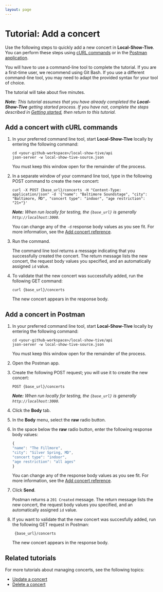 ```yaml
---
layout: page
---
```


# Tutorial: Add a concert 

Use the following steps to quickly add a new concert in **Local-Show-Tive**. You can perform these steps using [cURL commands](#add-a-concert-with-curl-commands) or in the [Postman application](#add-a-concert-in-postman).

You will have to use a command-line tool to complete the tutorial. If you are a first-time user, we recommend using Git Bash. If you use a different command-line tool, you may need to adapt the provided syntax for your tool of choice.

The tutorial will take about five minutes. 

_**Note:** This tutorial assumes that you have already completed the **Local-Show-Tive** getting started process. If you have not, complete the steps described in [Getting started](../getting-started.md), then return to this tutorial._

## Add a concert with cURL commands

1. In your preferred command line tool, start **Local-Show-Tive** locally by entering the following command:

    ```shell
    cd <your-github-workspace>/local-show-tive/api
    json-server -w local-show-tive-source.json
    ```
    You must keep this window open for the remainder of the process.

2. In a separate window of your command line tool, type in the following POST command to create the new concert:

    ```shell
    curl -X POST {base_url}/concerts -H "Content-Type: application/json" -d '{"name": "Baltimore Soundstage", "city": "Baltimore, MD", "concert type": "indoor", "age restriction": "21+"}'
    ```
    _**Note:** When run locally for testing, the `{base_url}` is generally `http://localhost:3000`._

   You can change any of the `-d` response body values as you see fit. For more information, see the [Add concert reference](../references/post-add-concert.md).

4.  Run the command.

    The command line tool returns a message indicating that you successfully created the concert. The return message lists the new concert, the request body values you specified, and an automatically assigned `id` value.

5. To validate that the new concert was successfully added, run the following GET command:

    ```shell
    curl {base_url}/concerts
    ```
   The new concert appears in the response body.

## Add a concert in Postman

1. In your preferred command line tool, start **Local-Show-Tive** locally by entering the following command:

    ```shell
    cd <your-github-workspace>/local-show-tive/api
    json-server -w local-show-tive-source.json
    ```
    You must keep this window open for the remainder of the process.

2. Open the Postman app.

3. Create the following POST request; you will use it to create the new concert:

    ```shell
    POST {base_url}/concerts
    ```
    _**Note:** When run locally for testing, the `{base_url}` is generally `http://localhost:3000`._

4. Click the **Body** tab.

5. In the **Body** menu, select the **raw** radio button.

6. In the space below the **raw** radio button, enter the following response body values:

   ```js
   {
   "name": "The Fillmore",
   "city": "Silver Spring, MD",
   "concert type": "indoor",
   "age restriction": "all ages"
   }
   ```
   You can change any of the response body values as you see fit. For more information, see the [Add concert reference](../references/post-add-concert.md).

8. Click **Send**. 

   Postman returns a `201 Created` message. The return message lists the new concert, the request body values you specified, and an automatically assigned `id` value.

9. If you want to validate that the new concert was succesfully added, run the following GET request in Postman:

   ```shell
    {base_url}/concerts
    ```
   The new concert appears in the response body.

## Related tutorials

For more tutorials about managing concerts, see the following topics:
- [Update a concert](update-a-concert.md)
- [Delete a concert](delete-a-concert.md)
